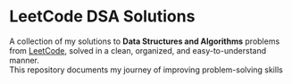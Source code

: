 # LeetCode DSA Solutions

A collection of my solutions to **Data Structures and Algorithms** problems from [LeetCode](https://leetcode.com/), solved in a clean, organized, and easy-to-understand manner.  
This repository documents my journey of improving problem-solving skills
